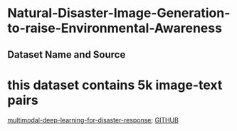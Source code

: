 # Natural-Disaster-Image-Generation-to-raise-Environmental-Awareness

## Dataset Name and Source
# this dataset contains 5k image-text pairs
[multimodal-deep-learning-for-disaster-response](http://idl.iscram.org/files/husseinmouzannar/2018/2129_HusseinMouzannar_etal2018.pdf); [GITHUB](https://github.com/husseinmozannar/multimodal-deep-learning-for-disaster-response)

